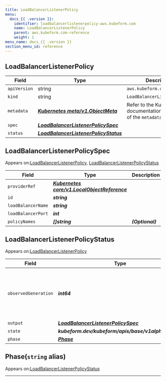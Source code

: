 ```yaml
---
title: LoadBalancerListenerPolicy
menu:
  docs_{{ .version }}:
    identifier: loadbalancerlistenerpolicy-aws.kubeform.com
    name: LoadBalancerListenerPolicy
    parent: aws.kubeform.com-reference
    weight: 1
menu_name: docs_{{ .version }}
section_menu_id: reference
---
```


## LoadBalancerListenerPolicy
| Field | Type | Description |
| ------ | ----- | ----------- |
| `apiVersion` | string | `aws.kubeform.com/v1alpha1` |
|    `kind` | string | `LoadBalancerListenerPolicy` |
| `metadata` | ***[Kubernetes meta/v1.ObjectMeta](https://kubernetes.io/docs/reference/generated/kubernetes-api/v1.13/#objectmeta-v1-meta)***|Refer to the Kubernetes API documentation for the fields of the `metadata` field.|
| `spec` | ***[LoadBalancerListenerPolicySpec](#loadbalancerlistenerpolicyspec)***||
| `status` | ***[LoadBalancerListenerPolicyStatus](#loadbalancerlistenerpolicystatus)***||
## LoadBalancerListenerPolicySpec

Appears on:[LoadBalancerListenerPolicy](#loadbalancerlistenerpolicy), [LoadBalancerListenerPolicyStatus](#loadbalancerlistenerpolicystatus)

| Field | Type | Description |
| ------ | ----- | ----------- |
| `providerRef` | ***[Kubernetes core/v1.LocalObjectReference](https://kubernetes.io/docs/reference/generated/kubernetes-api/v1.13/#localobjectreference-v1-core)***||
| `id` | ***string***||
| `loadBalancerName` | ***string***||
| `loadBalancerPort` | ***int***||
| `policyNames` | ***[]string***| ***(Optional)*** |
## LoadBalancerListenerPolicyStatus

Appears on:[LoadBalancerListenerPolicy](#loadbalancerlistenerpolicy)

| Field | Type | Description |
| ------ | ----- | ----------- |
| `observedGeneration` | ***int64***| ***(Optional)*** Resource generation, which is updated on mutation by the API Server.|
| `output` | ***[LoadBalancerListenerPolicySpec](#loadbalancerlistenerpolicyspec)***| ***(Optional)*** |
| `state` | ***kubeform.dev/kubeform/apis/base/v1alpha1.State***| ***(Optional)*** |
| `phase` | ***[Phase](#phase)***| ***(Optional)*** |
## Phase(`string` alias)

Appears on:[LoadBalancerListenerPolicyStatus](#loadbalancerlistenerpolicystatus)

---
